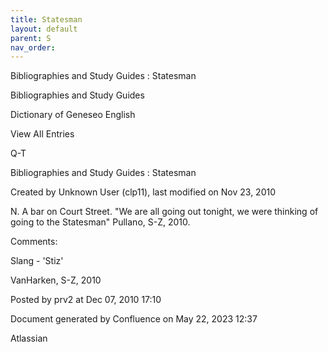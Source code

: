 ```yaml
---
title: Statesman
layout: default
parent: S
nav_order:
---
```


Bibliographies and Study Guides : Statesman

Bibliographies and Study Guides

Dictionary of Geneseo English

View All Entries

Q-T

Bibliographies and Study Guides : Statesman

Created by  Unknown User (clp11), last modified on Nov 23, 2010

N. A bar on Court Street. &quot;We are all going out tonight, we were thinking of going to the Statesman&quot; Pullano, S-Z, 2010.

Comments:

Slang - 'Stiz'

VanHarken, S-Z, 2010

Posted by prv2 at Dec 07, 2010 17:10

Document generated by Confluence on May 22, 2023 12:37

Atlassian
